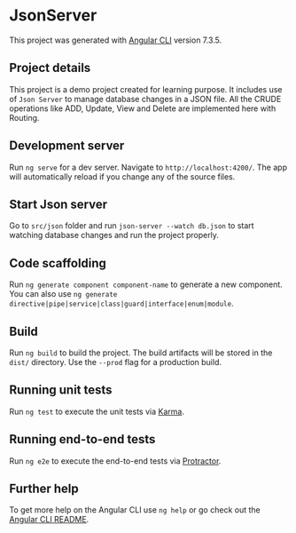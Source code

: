 # JsonServer

This project was generated with [Angular CLI](https://github.com/angular/angular-cli) version 7.3.5.

## Project details

This project is a demo project created for learning purpose. It includes use of `Json Server` to manage database changes in a JSON file.
All the CRUDE operations like ADD, Update, View and Delete are implemented here with Routing.

## Development server

Run `ng serve` for a dev server. Navigate to `http://localhost:4200/`. The app will automatically reload if you change any of the source files.

## Start Json server

Go to `src/json` folder and run `json-server --watch db.json` to start watching database changes and run the project properly.

## Code scaffolding

Run `ng generate component component-name` to generate a new component. You can also use `ng generate directive|pipe|service|class|guard|interface|enum|module`.

## Build

Run `ng build` to build the project. The build artifacts will be stored in the `dist/` directory. Use the `--prod` flag for a production build.

## Running unit tests

Run `ng test` to execute the unit tests via [Karma](https://karma-runner.github.io).

## Running end-to-end tests

Run `ng e2e` to execute the end-to-end tests via [Protractor](http://www.protractortest.org/).

## Further help

To get more help on the Angular CLI use `ng help` or go check out the [Angular CLI README](https://github.com/angular/angular-cli/blob/master/README.md).
